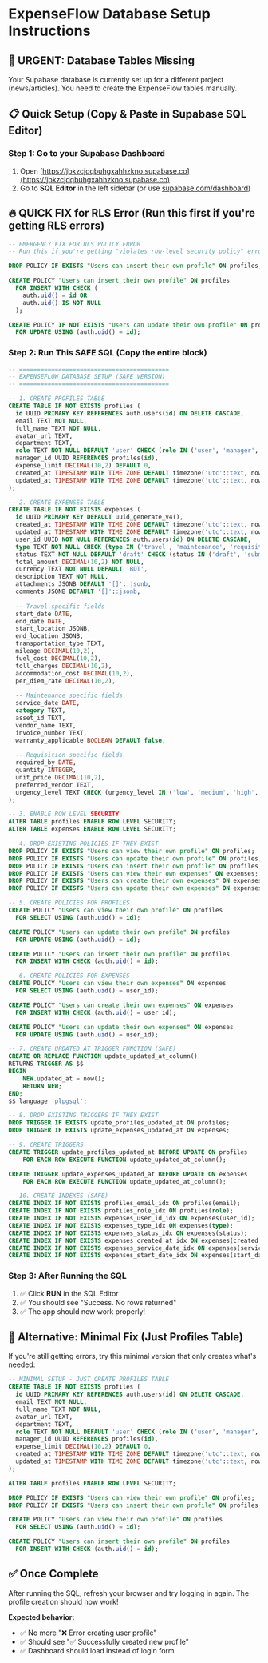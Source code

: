 # ExpenseFlow Database Setup Instructions

## 🚨 URGENT: Database Tables Missing

Your Supabase database is currently set up for a different project (news/articles). You need to create the ExpenseFlow tables manually.

## 📋 Quick Setup (Copy & Paste in Supabase SQL Editor)

### Step 1: Go to your Supabase Dashboard
1. Open [https://jbkzcjdqbuhgxahhzkno.supabase.co](https://jbkzcjdqbuhgxahhzkno.supabase.co)
2. Go to **SQL Editor** in the left sidebar (or use [supabase.com/dashboard](https://supabase.com/dashboard))

## 🔥 **QUICK FIX for RLS Error** (Run this first if you're getting RLS errors)

```sql
-- EMERGENCY FIX FOR RLS POLICY ERROR
-- Run this if you're getting "violates row-level security policy" error

DROP POLICY IF EXISTS "Users can insert their own profile" ON profiles;

CREATE POLICY "Users can insert their own profile" ON profiles
  FOR INSERT WITH CHECK (
    auth.uid() = id OR 
    auth.uid() IS NOT NULL
  );

CREATE POLICY IF NOT EXISTS "Users can update their own profile" ON profiles
  FOR UPDATE USING (auth.uid() = id);
```

### Step 2: Run This SAFE SQL (Copy the entire block)

```sql
-- ==========================================
-- EXPENSEFLOW DATABASE SETUP (SAFE VERSION)
-- ==========================================

-- 1. CREATE PROFILES TABLE
CREATE TABLE IF NOT EXISTS profiles (
  id UUID PRIMARY KEY REFERENCES auth.users(id) ON DELETE CASCADE,
  email TEXT NOT NULL,
  full_name TEXT NOT NULL,
  avatar_url TEXT,
  department TEXT,
  role TEXT NOT NULL DEFAULT 'user' CHECK (role IN ('user', 'manager', 'admin')),
  manager_id UUID REFERENCES profiles(id),
  expense_limit DECIMAL(10,2) DEFAULT 0,
  created_at TIMESTAMP WITH TIME ZONE DEFAULT timezone('utc'::text, now()) NOT NULL,
  updated_at TIMESTAMP WITH TIME ZONE DEFAULT timezone('utc'::text, now()) NOT NULL
);

-- 2. CREATE EXPENSES TABLE
CREATE TABLE IF NOT EXISTS expenses (
  id UUID PRIMARY KEY DEFAULT uuid_generate_v4(),
  created_at TIMESTAMP WITH TIME ZONE DEFAULT timezone('utc'::text, now()) NOT NULL,
  updated_at TIMESTAMP WITH TIME ZONE DEFAULT timezone('utc'::text, now()) NOT NULL,
  user_id UUID NOT NULL REFERENCES auth.users(id) ON DELETE CASCADE,
  type TEXT NOT NULL CHECK (type IN ('travel', 'maintenance', 'requisition')),
  status TEXT NOT NULL DEFAULT 'draft' CHECK (status IN ('draft', 'submitted', 'under_review', 'approved', 'rejected', 'reimbursed')),
  total_amount DECIMAL(10,2) NOT NULL,
  currency TEXT NOT NULL DEFAULT 'BDT',
  description TEXT NOT NULL,
  attachments JSONB DEFAULT '[]'::jsonb,
  comments JSONB DEFAULT '[]'::jsonb,
  
  -- Travel specific fields
  start_date DATE,
  end_date DATE,
  start_location JSONB,
  end_location JSONB,
  transportation_type TEXT,
  mileage DECIMAL(10,2),
  fuel_cost DECIMAL(10,2),
  toll_charges DECIMAL(10,2),
  accommodation_cost DECIMAL(10,2),
  per_diem_rate DECIMAL(10,2),
  
  -- Maintenance specific fields
  service_date DATE,
  category TEXT,
  asset_id TEXT,
  vendor_name TEXT,
  invoice_number TEXT,
  warranty_applicable BOOLEAN DEFAULT false,
  
  -- Requisition specific fields
  required_by DATE,
  quantity INTEGER,
  unit_price DECIMAL(10,2),
  preferred_vendor TEXT,
  urgency_level TEXT CHECK (urgency_level IN ('low', 'medium', 'high', 'urgent'))
);

-- 3. ENABLE ROW LEVEL SECURITY
ALTER TABLE profiles ENABLE ROW LEVEL SECURITY;
ALTER TABLE expenses ENABLE ROW LEVEL SECURITY;

-- 4. DROP EXISTING POLICIES IF THEY EXIST
DROP POLICY IF EXISTS "Users can view their own profile" ON profiles;
DROP POLICY IF EXISTS "Users can update their own profile" ON profiles;
DROP POLICY IF EXISTS "Users can insert their own profile" ON profiles;
DROP POLICY IF EXISTS "Users can view their own expenses" ON expenses;
DROP POLICY IF EXISTS "Users can create their own expenses" ON expenses;
DROP POLICY IF EXISTS "Users can update their own expenses" ON expenses;

-- 5. CREATE POLICIES FOR PROFILES
CREATE POLICY "Users can view their own profile" ON profiles
  FOR SELECT USING (auth.uid() = id);

CREATE POLICY "Users can update their own profile" ON profiles
  FOR UPDATE USING (auth.uid() = id);

CREATE POLICY "Users can insert their own profile" ON profiles
  FOR INSERT WITH CHECK (auth.uid() = id);

-- 6. CREATE POLICIES FOR EXPENSES
CREATE POLICY "Users can view their own expenses" ON expenses
  FOR SELECT USING (auth.uid() = user_id);

CREATE POLICY "Users can create their own expenses" ON expenses
  FOR INSERT WITH CHECK (auth.uid() = user_id);

CREATE POLICY "Users can update their own expenses" ON expenses
  FOR UPDATE USING (auth.uid() = user_id);

-- 7. CREATE UPDATED_AT TRIGGER FUNCTION (SAFE)
CREATE OR REPLACE FUNCTION update_updated_at_column()
RETURNS TRIGGER AS $$
BEGIN
    NEW.updated_at = now();
    RETURN NEW;
END;
$$ language 'plpgsql';

-- 8. DROP EXISTING TRIGGERS IF THEY EXIST
DROP TRIGGER IF EXISTS update_profiles_updated_at ON profiles;
DROP TRIGGER IF EXISTS update_expenses_updated_at ON expenses;

-- 9. CREATE TRIGGERS
CREATE TRIGGER update_profiles_updated_at BEFORE UPDATE ON profiles
    FOR EACH ROW EXECUTE FUNCTION update_updated_at_column();

CREATE TRIGGER update_expenses_updated_at BEFORE UPDATE ON expenses
    FOR EACH ROW EXECUTE FUNCTION update_updated_at_column();

-- 10. CREATE INDEXES (SAFE)
CREATE INDEX IF NOT EXISTS profiles_email_idx ON profiles(email);
CREATE INDEX IF NOT EXISTS profiles_role_idx ON profiles(role);
CREATE INDEX IF NOT EXISTS expenses_user_id_idx ON expenses(user_id);
CREATE INDEX IF NOT EXISTS expenses_type_idx ON expenses(type);
CREATE INDEX IF NOT EXISTS expenses_status_idx ON expenses(status);
CREATE INDEX IF NOT EXISTS expenses_created_at_idx ON expenses(created_at);
CREATE INDEX IF NOT EXISTS expenses_service_date_idx ON expenses(service_date);
CREATE INDEX IF NOT EXISTS expenses_start_date_idx ON expenses(start_date);
```

### Step 3: After Running the SQL
1. ✅ Click **RUN** in the SQL Editor
2. ✅ You should see "Success. No rows returned" 
3. ✅ The app should now work properly!

## 🚨 **Alternative: Minimal Fix (Just Profiles Table)**

If you're still getting errors, try this minimal version that only creates what's needed:

```sql
-- MINIMAL SETUP - JUST CREATE PROFILES TABLE
CREATE TABLE IF NOT EXISTS profiles (
  id UUID PRIMARY KEY REFERENCES auth.users(id) ON DELETE CASCADE,
  email TEXT NOT NULL,
  full_name TEXT NOT NULL,
  avatar_url TEXT,
  department TEXT,
  role TEXT NOT NULL DEFAULT 'user' CHECK (role IN ('user', 'manager', 'admin')),
  manager_id UUID REFERENCES profiles(id),
  expense_limit DECIMAL(10,2) DEFAULT 0,
  created_at TIMESTAMP WITH TIME ZONE DEFAULT timezone('utc'::text, now()) NOT NULL,
  updated_at TIMESTAMP WITH TIME ZONE DEFAULT timezone('utc'::text, now()) NOT NULL
);

ALTER TABLE profiles ENABLE ROW LEVEL SECURITY;

DROP POLICY IF EXISTS "Users can view their own profile" ON profiles;
DROP POLICY IF EXISTS "Users can insert their own profile" ON profiles;

CREATE POLICY "Users can view their own profile" ON profiles
  FOR SELECT USING (auth.uid() = id);

CREATE POLICY "Users can insert their own profile" ON profiles
  FOR INSERT WITH CHECK (auth.uid() = id);
```

## ✅ Once Complete

After running the SQL, refresh your browser and try logging in again. The profile creation should now work!

**Expected behavior:**
- ✅ No more "❌ Error creating user profile" 
- ✅ Should see "✅ Successfully created new profile"
- ✅ Dashboard should load instead of login form 